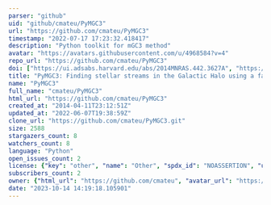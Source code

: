 ```yaml
---
parser: "github"
uid: "github/cmateu/PyMGC3"
url: "https://github.com/cmateu/PyMGC3"
timestamp: "2022-07-17 17:23:32.418417"
description: "Python toolkit for mGC3 method"
avatar: "https://avatars.githubusercontent.com/u/4968584?v=4"
repo_url: "https://github.com/cmateu/PyMGC3"
doi: ["https://ui.adsabs.harvard.edu/abs/2014MNRAS.442.3627A", "https://ui.adsabs.harvard.edu/abs/2011MNRAS.415..214M", "https://ui.adsabs.harvard.edu/abs/2014ascl.soft11011M/abstract"]
title: "PyMGC3: Finding stellar streams in the Galactic Halo using a family of Great Circle Cell counts methods"
name: "PyMGC3"
full_name: "cmateu/PyMGC3"
html_url: "https://github.com/cmateu/PyMGC3"
created_at: "2014-04-11T23:12:51Z"
updated_at: "2022-06-07T19:38:59Z"
clone_url: "https://github.com/cmateu/PyMGC3.git"
size: 2588
stargazers_count: 8
watchers_count: 8
language: "Python"
open_issues_count: 2
license: {"key": "other", "name": "Other", "spdx_id": "NOASSERTION", "url": null, "node_id": "MDc6TGljZW5zZTA="}
subscribers_count: 2
owner: {"html_url": "https://github.com/cmateu", "avatar_url": "https://avatars.githubusercontent.com/u/4968584?v=4", "login": "cmateu", "type": "User"}
date: "2023-10-14 14:19:18.105901"
---
```


